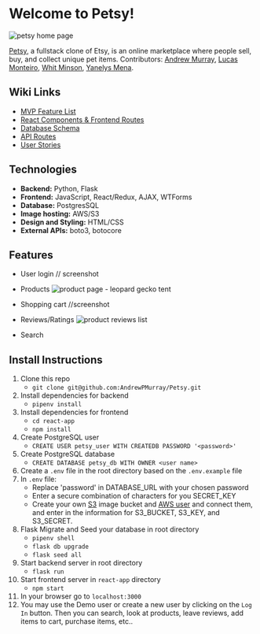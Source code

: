 # Welcome to Petsy!
![petsy home page](https://user-images.githubusercontent.com/89945390/158039225-604c9ced-6edd-47f3-8edd-7b0646720699.png)

[Petsy](https://aa-petsy.herokuapp.com/), a fullstack clone of Etsy, is an online marketplace where people sell, buy, and collect unique pet items. Contributors: [Andrew Murray](https://github.com/AndrewPMurray), [Lucas Monteiro](https://github.com/lucascostamonteiro), [Whit Minson](https://github.com/whitnessme), [Yanelys Mena](https://github.com/yanelys-mena).

## Wiki Links

 -  [MVP Feature List](https://github.com/AndrewPMurray/Petsy/wiki/MVP-Features-List)
 - [React Components & Frontend Routes](https://github.com/AndrewPMurray/Petsy/wiki/Routes-&-Components)
 - [Database Schema](https://github.com/AndrewPMurray/Petsy/wiki/Database-Schema)
 - [API Routes](https://github.com/AndrewPMurray/Petsy/wiki/API-Routes)
 - [User Stories](https://github.com/AndrewPMurray/Petsy/wiki/User-Stories)

## Technologies

 - **Backend:** Python, Flask
 - **Frontend:** JavaScript, React/Redux, AJAX, WTForms
 - **Database:** PostgresSQL
 - **Image hosting:** AWS/S3
 - **Design and Styling:** HTML/CSS
- **External APIs:** boto3, botocore

## Features

 - User login
	 // screenshot
 - Products
![product page - leopard gecko tent](https://user-images.githubusercontent.com/89945390/158039082-3a8230f5-f279-4fc6-9591-c3a42b49f078.png)
 - Shopping cart
	 //screenshot
 - Reviews/Ratings
![product reviews list](https://user-images.githubusercontent.com/89945390/158039176-b8dee328-548a-42c7-b362-2db16bc0c762.png)

 - Search

## Install Instructions

 1. Clone this repo
	 - `git clone git@github.com:AndrewPMurray/Petsy.git`
 2. Install dependencies for backend 
	 - `pipenv install`
 3. Install dependencies for frontend
	 - `cd react-app`
	 - `npm install`
 4. Create PostgreSQL user
	 - `CREATE USER petsy_user WITH CREATEDB PASSWORD '<password>'`
 5. Create PostgreSQL database
	 - `CREATE DATABASE petsy_db WITH OWNER <user name>`
6. Create a `.env` file in the root directory based on the `.env.example` file
7. In `.env` file:
	- Replace 'password' in DATABASE_URL with your chosen password
	- Enter a secure combination of characters for you SECRET_KEY
	- Create your own [S3](https://s3.console.aws.amazon.com/s3/home?region=us-east-1) image bucket and [AWS user](https://console.aws.amazon.com/iam/home?#/users) and connect them, and enter in the information for S3_BUCKET, S3_KEY, and S3_SECRET. 
8. Flask Migrate and Seed your database in root directory
	- `pipenv shell`
	- `flask db upgrade` 
	- `flask seed all`
9. Start backend server in root directory
	- `flask run`  
10. Start frontend server in `react-app` directory
	- `npm start`
11. In your browser go to `localhost:3000`
12. You may use the Demo user or create a new user by clicking on the  `Log In` button. Then you can search, look at products, leave reviews, add items to cart, purchase items, etc..
